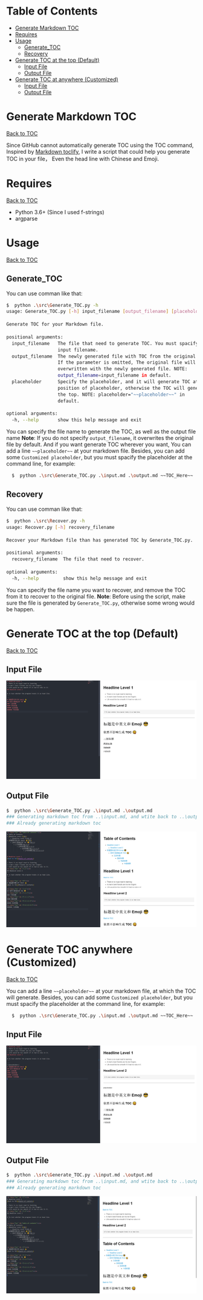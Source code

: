 <a class="toc" id="table-of-contents"></a>
# Table of Contents
+ [Generate Markdown TOC](#1)
+ [Requires](#2)
+ [Usage](#3)
	+ [Generate_TOC](#3-1)
	+ [Recovery](#3-2)
+ [Generate TOC at the top (Default)](#4)
	+ [Input File](#4-1)
	+ [Output File](#4-2)
+ [Generate TOC at anywhere (Customized)](#5)
	+ [Input File](#5-1)
	+ [Output File](#5-2)


# Generate Markdown TOC
[Back to TOC](#table-of-contents)

Since GitHub cannot automatically generate TOC using the TOC command, Inspired by [Markdown toclify](https://github.com/rasbt/markdown-toclify), I write a script that could help you generate TOC in your file， Even the head line with Chinese and Emoji.

<a class="toc" id ="2"></a>
# Requires
[Back to TOC](#table-of-contents)

+ Python 3.6+ (Since I used f-strings)
+ argparse

<a class="toc" id ="3"></a>
# Usage
[Back to TOC](#table-of-contents)

<a class="toc" id ="3-1"></a>
## Generate_TOC
You can use comman like that:
```bash
$  python .\src\Generate_TOC.py -h
usage: Generate_TOC.py [-h] input_filename [output_filename] [placeholder]

Generate TOC for your Markdown file.

positional arguments:
  input_filename   The file that need to generate TOC. You must spacify the
                   input filename.
  output_filename  The newly generated file with TOC from the original file.
                   If the parameter is omitted, The original file will be
                   overwritten with the newly generated file. NOTE:
                   output_filename=input_filename in default.
  placeholder      Specify the placeholder, and it will generate TOC at the
                   position of placeholder, otherwise the TOC will generate at
                   the top. NOTE: placeholder="~~placeholder~~" in
                   default.

optional arguments:
  -h, --help       show this help message and exit

```
You can specify the file name to generate the TOC, as well as the output file name
**Note**: If you do not specify `output_filename`, it overwrites the original file by default.
And if you want generate TOC wherever you want, You can add a line `~~placeholder~~` at your markdown file. Besides, you can add some `Customized placeholder`, but you must spacify the placeholder at the command line, for example:
```bash
  $  python .\src\Generate_TOC.py .\input.md .\output.md ~~TOC_Here~~
```

<a class="toc" id ="3-2"></a>
## Recovery
You can use comman like that:
```bash
$  python .\src\Recover.py -h
usage: Recover.py [-h] recovery_filename

Recover your Markdown file than has generated TOC by Generate_TOC.py.

positional arguments:
  recovery_filename  The file that need to recover.

optional arguments:
  -h, --help         show this help message and exit
```
You can specify the file name you want to recover, and remove the TOC from it to recover to the original file.
**Note**: Before using the script, make sure the file is generated by `Generate_TOC.py`, otherwise some wrong would be happen.

<a class="toc" id ="4"></a>
# Generate TOC at the top (Default)
[Back to TOC](#table-of-contents)

<a class="toc" id ="4-1"></a>
## Input File
![example_1](images/example_1.png)
<a class="toc" id ="4-2"></a>
## Output File
```bash
$  python .\src\Generate_TOC.py .\input.md .\output.md
### Generating markdown toc from ..\input.md, and wtite back to ..\output.md...
### Already generating markdown toc
```
![example_2](images/example_2.png)
<a class="toc" id ="5"></a>
# Generate TOC anywhere (Customized)
[Back to TOC](#table-of-contents)

You can add a line `~~placeholder~~` at your markdown file, at which the TOC will generate.
Besides, you can add some `Customized placeholder`, but you must spacify the placeholder at the command line, for example:
```bash
  $  python .\src\Generate_TOC.py .\input.md .\output.md ~~TOC_Here~~
```
<a class="toc" id ="5-1"></a>
## Input File
![example_1](images/example_3.png)
<a class="toc" id ="5-2"></a>
## Output File
```bash
$  python .\src\Generate_TOC.py .\input.md .\output.md
### Generating markdown toc from ..\input.md, and wtite back to ..\output.md...
### Already generating markdown toc
```
![example_2](images/example_4.png)


